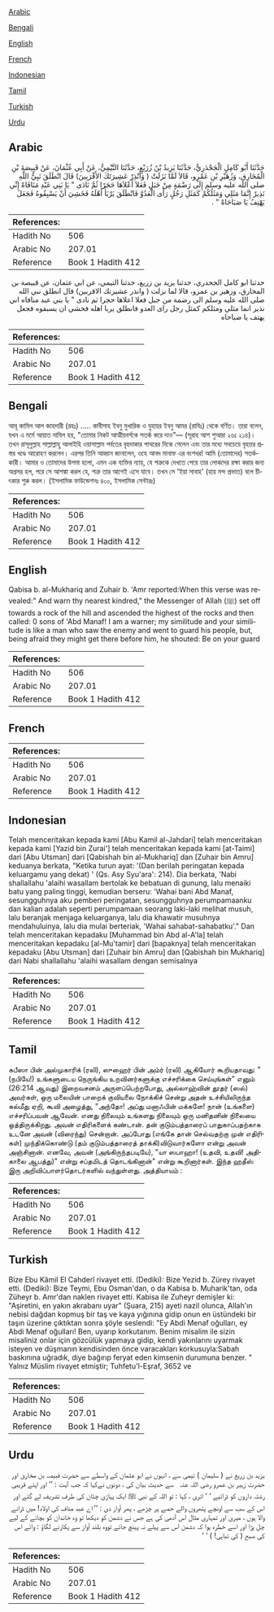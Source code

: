 [Arabic](#arabic)

[Bengali](#bengali)

[English](#english)

[French](#french)

[Indonesian](#indonesian)

[Tamil](#tamil)

[Turkish](#turkish)

[Urdu](#urdu)

## Arabic


<div dir="rtl" lang="ar" style={{fontSize:'larger',backgroundColor:'#f8f9fa',padding:20}}>
حَدَّثَنَا أَبُو كَامِلٍ الْجَحْدَرِيُّ، حَدَّثَنَا يَزِيدُ بْنُ زُرَيْعٍ، حَدَّثَنَا التَّيْمِيُّ، عَنْ أَبِي عُثْمَانَ، عَنْ قَبِيصَةَ بْنِ الْمُخَارِقِ، وَزُهَيْرِ بْنِ عَمْرٍو، قَالاَ لَمَّا نَزَلَتْ ‏(‏ وَأَنْذِرْ عَشِيرَتَكَ الأَقْرَبِينَ‏)‏ قَالَ انْطَلَقَ نَبِيُّ اللَّهِ صلى الله عليه وسلم إِلَى رَضْمَةٍ مِنْ جَبَلٍ فَعَلاَ أَعْلاَهَا حَجَرًا ثُمَّ نَادَى ‏"‏ يَا بَنِي عَبْدِ مَنَافَاهْ إِنِّي نَذِيرٌ إِنَّمَا مَثَلِي وَمَثَلُكُمْ كَمَثَلِ رَجُلٍ رَأَى الْعَدُوَّ فَانْطَلَقَ يَرْبَأُ أَهْلَهُ فَخَشِيَ أَنْ يَسْبِقُوهُ فَجَعَلَ يَهْتِفُ يَا صَبَاحَاهْ ‏"‏ ‏.‏
</div>
<div style={{backgroundColor:'#f8f9fa',padding:20, marginBottom: 10}}><table> <thead> <tr> <th>References:</th> <th></th> </tr> </thead> <tbody><tr><td>Hadith No</td><td>506</td></tr><tr><td>Arabic No</td><td>207.01</td></tr><tr><td>Reference</td><td>Book 1 Hadith 412</td></tr></tbody></table></div>


<div dir="rtl" lang="ar" style={{fontSize:'larger',backgroundColor:'#f8f9fa',padding:20}}>
حدثنا ابو كامل الجحدري، حدثنا يزيد بن زريع، حدثنا التيمي، عن ابي عثمان، عن قبيصة بن المخارق، وزهير بن عمرو، قالا لما نزلت ( وانذر عشيرتك الاقربين) قال انطلق نبي الله صلى الله عليه وسلم الى رضمة من جبل فعلا اعلاها حجرا ثم نادى " يا بني عبد منافاه اني نذير انما مثلي ومثلكم كمثل رجل راى العدو فانطلق يربا اهله فخشي ان يسبقوه فجعل يهتف يا صباحاه
</div>
<div style={{backgroundColor:'#f8f9fa',padding:20, marginBottom: 10}}><table> <thead> <tr> <th>References:</th> <th></th> </tr> </thead> <tbody><tr><td>Hadith No</td><td>506</td></tr><tr><td>Arabic No</td><td>207.01</td></tr><tr><td>Reference</td><td>Book 1 Hadith 412</td></tr></tbody></table></div>

## Bengali


<div dir="ltr" lang="bn" style={{fontSize:'larger',backgroundColor:'#f8f9fa',padding:20}}>
আবূ কামিল আল জাহদারী (রহঃ) ..... কাবীসাহ ইবনু মুখারিক ও যুহায়র ইবনু আমর (রাযিঃ) থেকে বর্ণিত। তারা বলেন, যখন এ মর্মে আয়াত নাযিল হয়, "তোমার নিকট আত্মীয়বর্গকে সতর্ক করে দাও”— (সূরাহ আশ শুআরা ২৬ঃ ২১৪)। তখন রাসূলুল্লাহ সাল্লাল্লাহু আলাইহি ওয়াসাল্লাম পর্বতের বৃহদাকার পাথরের দিকে গেলেন এবং তার মধ্যে সবচেয়ে বৃহত্তর প্রস্তর খণ্ডে আরোহণ করলেন। এরপর তিনি আহ্বান জানালেন, ওহে আবদ মানাফ এর বংশধর! আমি (তোমাদের) সতর্ককারী। আমার ও তোমাদের উপমা হলো, এমন এক ব্যক্তির ন্যায়, যে শত্রুকে দেখতে পেয়ে তার লোকদের রক্ষা করার জন্য অগ্রসর হল, পরে সে আশঙ্কা করল যে, শত্রু তার আগেই এসে যাবে। তখন সে 'ইয়া সাবাহ' (হায় মন্দ প্রভাত) বলে চীৎকার শুরু করল। (ইসলামিক ফাউন্ডেশনঃ ৪০০, ইসলামিক সেন্টারঃ)
</div>
<div style={{backgroundColor:'#f8f9fa',padding:20, marginBottom: 10}}><table> <thead> <tr> <th>References:</th> <th></th> </tr> </thead> <tbody><tr><td>Hadith No</td><td>506</td></tr><tr><td>Arabic No</td><td>207.01</td></tr><tr><td>Reference</td><td>Book 1 Hadith 412</td></tr></tbody></table></div>

## English


<div dir="ltr" lang="en" style={{fontSize:'larger',backgroundColor:'#f8f9fa',padding:20}}>
Qabisa b. al-Mukhariq and Zuhair b. 'Amr reported:When this verse was revealed:" And warn thy nearest kindred," the Messenger of Allah (ﷺ) set off towards a rock of the hill and ascended the highest of the rocks and then called: 0 sons of 'Abd Manaf! I am a warner; my similitude and your similitude is like a man who saw the enemy and went to guard his people, but, being afraid they might get there before him, he shouted: Be on your guard
</div>
<div style={{backgroundColor:'#f8f9fa',padding:20, marginBottom: 10}}><table> <thead> <tr> <th>References:</th> <th></th> </tr> </thead> <tbody><tr><td>Hadith No</td><td>506</td></tr><tr><td>Arabic No</td><td>207.01</td></tr><tr><td>Reference</td><td>Book 1 Hadith 412</td></tr></tbody></table></div>

## French


<div dir="ltr" lang="fr" style={{fontSize:'larger',backgroundColor:'#f8f9fa',padding:20}}>

</div>
<div style={{backgroundColor:'#f8f9fa',padding:20, marginBottom: 10}}><table> <thead> <tr> <th>References:</th> <th></th> </tr> </thead> <tbody><tr><td>Hadith No</td><td>506</td></tr><tr><td>Arabic No</td><td>207.01</td></tr><tr><td>Reference</td><td>Book 1 Hadith 412</td></tr></tbody></table></div>

## Indonesian


<div dir="ltr" lang="id" style={{fontSize:'larger',backgroundColor:'#f8f9fa',padding:20}}>
Telah menceritakan kepada kami [Abu Kamil al-Jahdari] telah menceritakan kepada kami [Yazid bin Zurai'] telah menceritakan kepada kami [at-Taimi] dari [Abu Utsman] dari [Qabishah bin al-Mukhariq] dan [Zuhair bin Amru] keduanya berkata, "Ketika turun ayat: '(Dan berilah peringatan kepada keluargamu yang dekat) ' (Qs. Asy Syu'ara': 214). Dia berkata, 'Nabi shallallahu 'alaihi wasallam bertolak ke bebatuan di gunung, lalu menaiki batu yang paling tinggi, kemudian berseru: 'Wahai bani Abd Manaf, sesungguhnya aku pemberi peringatan, sesungguhnya perumpamaanku dan kalian adalah seperti perumpamaan seorang laki-laki melihat musuh, lalu beranjak menjaga keluarganya, lalu dia khawatir musuhnya mendahuluinya, lalu dia mulai berteriak, 'Wahai sahabat-sahabatku'." Dan telah menceritakan kepadaku [Muhammad bin Abd al-A'la] telah menceritakan kepadaku [al-Mu'tamir] dari [bapaknya] telah menceritakan kepadaku [Abu Utsman] dari [Zuhair bin Amru] dan [Qabishah bin Mukhariq] dari Nabi shallallahu 'alaihi wasallam dengan semisalnya
</div>
<div style={{backgroundColor:'#f8f9fa',padding:20, marginBottom: 10}}><table> <thead> <tr> <th>References:</th> <th></th> </tr> </thead> <tbody><tr><td>Hadith No</td><td>506</td></tr><tr><td>Arabic No</td><td>207.01</td></tr><tr><td>Reference</td><td>Book 1 Hadith 412</td></tr></tbody></table></div>

## Tamil


<div dir="ltr" lang="ta" style={{fontSize:'larger',backgroundColor:'#f8f9fa',padding:20}}>
கபீஸா பின் அல்முகாரிக் (ரலி), ஸுஹைர் பின் அம்ர் (ரலி) ஆகியோர் கூறியதாவது: "(நபியே!) உங்களுடைய நெருங்கிய உறவினர்களுக்கு எச்சரிக்கை செய்யுங்கள்" எனும் (26:214 ஆவது) இறைவசனம் அருளப்பெற்றபோது, அல்லாஹ்வின் தூதர் (ஸல்) அவர்கள், ஒரு மலையின் பாறைக் குவியலை நோக்கிச் சென்று அதன் உச்சியிலிருந்த கல்மீது ஏறி, கூவி அழைத்து, "அந்தோ! அப்து மனாஃபின் மக்களே! நான் (உங்களை) எச்சரிப்பவன் ஆவேன். எனது நிலையும் உங்களது நிலையும் ஒரு மனிதனின் நிலையை ஒத்திருக்கிறது. அவன் எதிரிகளைக் கண்டான். தன் குடும்பத்தாரைப் பாதுகாப்பதற்காக உடனே அவன் (விரைந்து) சென்றான். அப்போது (எங்கே தான் செல்வதற்கு முன் எதிரிகள்) முந்திக்கொண்டு (தம் குடும்பத்தாரைத் தாக்கி)விடுவார்களோ என்று அவன் அஞ்சினான். எனவே, அவன் (அங்கிருந்தபடியே), "யா ஸபாஹா! (உதவி, உதவி! அதிகாலை ஆபத்து)" என்று சப்தமிடத் தொடங்கினான்" என்று கூறினார்கள். இந்த ஹதீஸ் இரு அறிவிப்பாளர்தொடர்களில் வந்துள்ளது. அத்தியாயம் :
</div>
<div style={{backgroundColor:'#f8f9fa',padding:20, marginBottom: 10}}><table> <thead> <tr> <th>References:</th> <th></th> </tr> </thead> <tbody><tr><td>Hadith No</td><td>506</td></tr><tr><td>Arabic No</td><td>207.01</td></tr><tr><td>Reference</td><td>Book 1 Hadith 412</td></tr></tbody></table></div>

## Turkish


<div dir="ltr" lang="tr" style={{fontSize:'larger',backgroundColor:'#f8f9fa',padding:20}}>
Bize Ebu Kâmil El Cahderî rivayet etti. (Dediki): Bize Yezid b. Zürey rivayet etti. (Dediki): Bize Teymi, Ebu Osman'dan, o da Kabisa b. Muharik'tan, oda Züheyr b. Amr'dan naklen rivayet etti. Kabisa ile Zuheyr demişler ki: "Aşiretini, en yakın akrabanı uyar" (Şuara, 215) ayeti nazil olunca, Allah'ın nebisi dağdan kopmuş bir taş ve kaya yığınına gidip onun en üstündeki bir taşın üzerine çıktıktan sonra şöyle seslendi: "Ey Abdi Menaf oğulları, ey Abdi Menaf oğulları! Ben, uyarıp korkutanım. Benim misalim ile sizin misaliniz onlar için gözcülük yapmaya gidip, kendi yakınlarını uyarmak isteyen ve düşmanın kendisinden önce varacakları korkusuyla:Sabah baskınına uğradık, diye bağırıp feryat eden kimsenin durumuna benzer. " Yalnız Müslim rivayet etmiştir; Tuhfetu'l-Eşraf, 3652 ve
</div>
<div style={{backgroundColor:'#f8f9fa',padding:20, marginBottom: 10}}><table> <thead> <tr> <th>References:</th> <th></th> </tr> </thead> <tbody><tr><td>Hadith No</td><td>506</td></tr><tr><td>Arabic No</td><td>207.01</td></tr><tr><td>Reference</td><td>Book 1 Hadith 412</td></tr></tbody></table></div>

## Urdu


<div dir="rtl" lang="ur" style={{fontSize:'larger',backgroundColor:'#f8f9fa',padding:20}}>
یزید بن زریع نے ( سلیمان ) تیمی سے ، انہوں نے ابو عثمان کے واسطے سے حضرت قبیصہ بن مخارق اور حضرت زہیر بن عمرو ‌رضی ‌اللہ ‌عنہ ‌ ‌ سے حدیث بیان کی ، دونوں نےکہا کہ جب آیت : ’’ اور اپنے قریبی رشتہ داروں کو ڈرائیے ‘ ‘ اتری ، کہا : تو اللہ کے نبی ﷺ ایک پہاڑی چٹان کی طرف تشریف لے گئے اور اس کے سب سے اونچے پتھروں والے حصے پر چڑھے ، پھر آواز دی : ’’ اے عبد مناف کی اولاد! میں ڈرانے والا ہوں ، میری اور تمہاری مثال اس آدمی کی ہے جس نے دشمن کو دیکھا تو وہ خاندان کو بچانے کے لیے چل پڑا اور اسے خطرہ ہوا کہ دشمن اس سے پہلے نہ پہنچ جائے تووہ بلند آواز سے پکارنے لگاؤ : وائے اس کی صبح ( کی تباہی! ) ‘ ‘
</div>
<div style={{backgroundColor:'#f8f9fa',padding:20, marginBottom: 10}}><table> <thead> <tr> <th>References:</th> <th></th> </tr> </thead> <tbody><tr><td>Hadith No</td><td>506</td></tr><tr><td>Arabic No</td><td>207.01</td></tr><tr><td>Reference</td><td>Book 1 Hadith 412</td></tr></tbody></table></div>